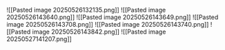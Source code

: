 ![[Pasted image 20250526132135.png]]
![[Pasted image 20250526143640.png]]
![[Pasted image 20250526143649.png]]
![[Pasted image 20250526143708.png]]
![[Pasted image 20250526143740.png]]
![[Pasted image 20250526143842.png]]
![[Pasted image 20250527141207.png]]
